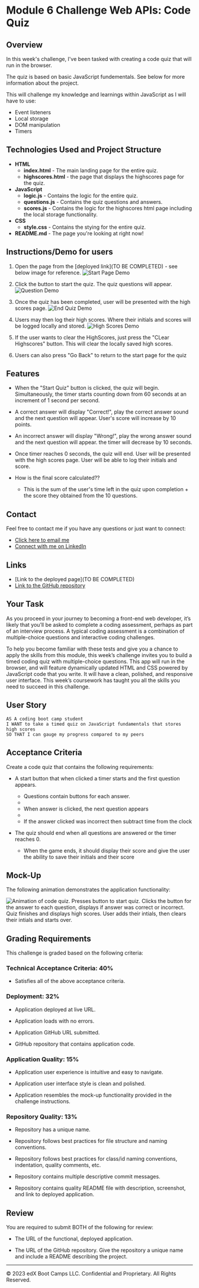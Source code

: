 # Module 6 Challenge Web APIs: Code Quiz

## Overview

In this week's challenge, I've been tasked with creating a code quiz that will run in the browser.

The quiz is based on basic JavaScript fundementals. See below for more information about the project.

This will challenge my knowledge and learnings within JavaScript as I will have to use:
  - Event listeners
  - Local storage
  - DOM manipulation
  - Timers

## Technologies Used and Project Structure

* **HTML**
  * **index.html** - The main landing page for the entire quiz.
  * **highscores.html** - the page that displays the highscores page for the quiz.
* **JavaScript**
  * **logic.js** - Contains the logic for the entire quiz.
  * **questions.js** - Contains the quiz questions and answers.
  * **scores.js** - Contains the logic for the highscores html page including the local storage functionality.
* **CSS**
  * **style.css** - Contains the stying for the entire quiz.
* **README.md** - The page you're looking at right now!

## Instructions/Demo for users

1. Open the page from the [deployed link](TO BE COMPLETED) - see below image for reference.
![Start Page Demo](./assets/images/startQuizDemo.JPG)

2. Click the button to start the quiz. The quiz questions will appear.
![Question Demo](./assets/images/questionDemo.JPG)

3. Once the quiz has been completed, user will be presented with the high scores page.
![End Quiz Demo](./assets/images/endQuizDemo.JPG)

4. Users may then log their high scores. Where their initials and scores will be logged locally and stored.
![High Scores Demo](./assets/images/highScoresDemo.JPG)

5. If the user wants to clear the HighScores, just press the "CLear Highscores" button. This will clear the locally saved high scores.

6. Users can also press "Go Back" to return to the start page for the quiz

## Features

- When the "Start Quiz" button is clicked, the quiz will begin. Simultaneously, the timer starts counting down from 60 seconds at an increment of 1 second per second.

- A correct answer will display "Correct!", play the correct answer sound and the next question will appear. User's score will increase by 10 points.

- An incorrect answer will display "Wrong!", play the wrong answer sound and the next question will appear. the timer will decrease by 10 seconds.

- Once timer reaches 0 seconds, the quiz will end. User will be presented with the high scores page. User will be able to log their initials and score.

- How is the final score calculated??
  - This is the sum of the user's time left in the quiz upon completion + the score they obtained from the 10 questions.

## Contact

Feel free to contact me if you have any questions or just want to connect:

* [Click here to email me](mailto:aaronarmstrong1490@gmail.com)
* [Connect with me on LinkedIn](https://www.linkedin.com/in/aaron-armstrong-%E8%89%BE%E4%BF%8A%E6%A8%82-80986ba5/)

## Links

* [Link to the deployed page](TO BE COMPLETED)
* [Link to the GitHub repository](https://github.com/aaron1490/coding-quiz-challenge)


## Your Task

As you proceed in your journey to becoming a front-end web developer, it’s likely that you’ll be asked to complete a coding assessment, perhaps as part of an interview process. A typical coding assessment is a combination of multiple-choice questions and interactive coding challenges. 

To help you become familiar with these tests and give you a chance to apply the skills from this module, this week’s challenge invites you to build a timed coding quiz with multiple-choice questions. This app will run in the browser, and will feature dynamically updated HTML and CSS powered by JavaScript code that you write. It will have a clean, polished, and responsive user interface. This week’s coursework has taught you all the skills you need to succeed in this challenge.


## User Story

```
AS A coding boot camp student
I WANT to take a timed quiz on JavaScript fundamentals that stores high scores
SO THAT I can gauge my progress compared to my peers
```

## Acceptance Criteria

Create a code quiz that contains the following requirements:

* A start button that when clicked a timer starts and the first question appears.
 
  * Questions contain buttons for each answer.
  * 
  * When answer is clicked, the next question appears
  * 
  * If the answer clicked was incorrect then subtract time from the clock

* The quiz should end when all questions are answered or the timer reaches 0.

  * When the game ends, it should display their score and give the user the ability to save their initials and their score
  
## Mock-Up

The following animation demonstrates the application functionality:

![Animation of code quiz. Presses button to start quiz. Clicks the button for the answer to each question, displays if answer was correct or incorrect. Quiz finishes and displays high scores. User adds their intials, then clears their intials and starts over.](./assets/images/08-web-apis-challenge-demo.gif)

## Grading Requirements

This challenge is graded based on the following criteria: 

### Technical Acceptance Criteria: 40%

* Satisfies all of the above acceptance criteria.

### Deployment: 32%

* Application deployed at live URL.

* Application loads with no errors.

* Application GitHub URL submitted.

* GitHub repository that contains application code.

### Application Quality: 15%

* Application user experience is intuitive and easy to navigate.

* Application user interface style is clean and polished.

* Application resembles the mock-up functionality provided in the challenge instructions.

### Repository Quality: 13%

* Repository has a unique name.

* Repository follows best practices for file structure and naming conventions.

* Repository follows best practices for class/id naming conventions, indentation, quality comments, etc.

* Repository contains multiple descriptive commit messages.

* Repository contains quality README file with description, screenshot, and link to deployed application.


## Review

You are required to submit BOTH of the following for review:

* The URL of the functional, deployed application.

* The URL of the GitHub repository. Give the repository a unique name and include a README describing the project.

---
© 2023 edX Boot Camps LLC. Confidential and Proprietary. All Rights Reserved.
